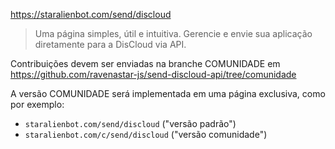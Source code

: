 https://staralienbot.com/send/discloud
> Uma página simples, útil e intuitiva. Gerencie e envie sua aplicação diretamente para a DisCloud via API.

Contribuições devem ser enviadas na branche COMUNIDADE em https://github.com/ravenastar-js/send-discloud-api/tree/comunidade

A versão COMUNIDADE será implementada em uma página exclusiva, como por exemplo: 
- `staralienbot.com/send/discloud` ("versão padrão")
- `staralienbot.com/c/send/discloud` ("versão comunidade")
